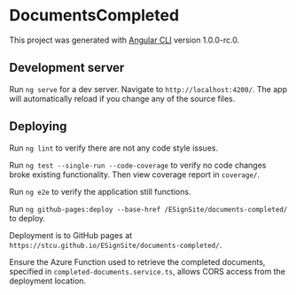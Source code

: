 # DocumentsCompleted

This project was generated with [Angular CLI](https://github.com/angular/angular-cli) version 1.0.0-rc.0.

## Development server

Run `ng serve` for a dev server. Navigate to `http://localhost:4200/`. The app will automatically
reload if you change any of the source files.

## Deploying

Run `ng lint` to verify there are not any code style issues.

Run `ng test --single-run --code-coverage` to verify no code changes broke existing functionality.
Then view coverage report in `coverage/`.

Run `ng e2e` to verify the application still functions.

Run `ng github-pages:deploy --base-href /ESignSite/documents-completed/` to deploy.

Deployment is to GitHub pages at `https://stcu.github.io/ESignSite/documents-completed/`.

Ensure the Azure Function used to retrieve the completed documents, specified in
`completed-documents.service.ts`, allows CORS access from the deployment location.

